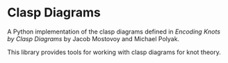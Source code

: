 # Clasp Diagrams
A Python implementation of the clasp diagrams defined in *Encoding Knots by Clasp Diagrams* by Jacob Mostovoy and Michael Polyak.

This library provides tools for working with clasp diagrams for knot theory.
